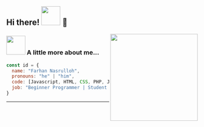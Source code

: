 <h2> Hi there! <img src="https://media.giphy.com/media/mGcNjsfWAjY5AEZNw6/giphy.gif" width="50"> 👋</h2>
<img align='right' src="https://media.tenor.com/NCRHhqkXrJYAAAAi/programmers-go-internet.gif" width="230">


### <img src="https://media.giphy.com/media/VgCDAzcKvsR6OM0uWg/giphy.gif" width="50"> A little more about me...  

```javascript
const id = {
  name: "Farhan Nasrulloh",
  pronouns: "he" | "him",
  code: [Javascript, HTML, CSS, PHP, Java, Dart],
  job: "Beginner Programmer | Student at SMK Assalaam Bandung",
}
```

---
